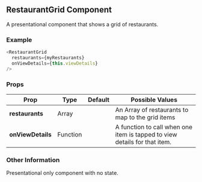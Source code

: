 ## RestaurantGrid Component
A presentational component that shows a grid of restaurants.

### Example

```js
<RestaurantGrid 
  restaurants={myRestaurants}
  onViewDetails={this.viewDetails}
/>
```

### Props

| Prop          | Type     | Default     | Possible Values
| ------------- | -------- | ----------- | ---------------------------------------------
| **restaurants**    | Array   |             | An Array of restaurants to map to the grid items
| **onViewDetails**    | Function   |             | A function to call when one item is tapped to view details for that item.


### Other Information
Presentational only component with no state.
